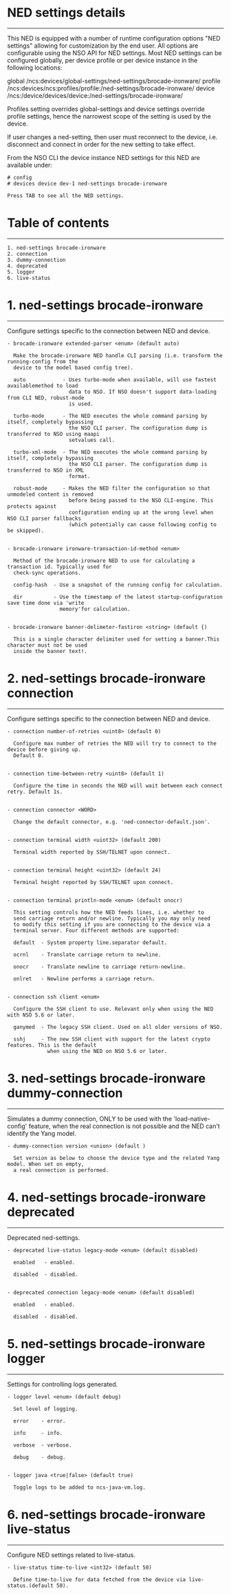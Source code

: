# NED settings details
----------------------

  This NED is equipped with a number of runtime configuration options "NED settings" allowing for
  customization by the end user. All options are configurable using the NSO API for NED settings.
  Most NED settings can be configured globally, per device profile or per device instance in the
  following locations:

  global
    /ncs:devices/global-settings/ned-settings/brocade-ironware/
  profile
    /ncs:devices/ncs:profiles/profile:<name>/ned-settings/brocade-ironware/
  device
    /ncs:/device/devices/device:<name>/ned-settings/brocade-ironware/

  Profiles setting overrides global-settings and device settings override profile settings,
  hence the narrowest scope of the setting is used by the device.

  If user changes a ned-setting, then user must reconnect to the device, i.e.
  disconnect and connect in order for the new setting to take effect.

  From the NSO CLI the device instance NED settings for this NED are available under:

   ```
   # config
   # devices device dev-1 ned-settings brocade-ironware

   Press TAB to see all the NED settings.

   ```


# Table of contents
-------------------

  ```
  1. ned-settings brocade-ironware
  2. connection
  3. dummy-connection
  4. deprecated
  5. logger
  6. live-status
  ```


# 1. ned-settings brocade-ironware
----------------------------------

  Configure settings specific to the connection between NED and device.


    - brocade-ironware extended-parser <enum> (default auto)

      Make the brocade-ironware NED handle CLI parsing (i.e. transform the running-config from the
      device to the model based config tree).

      auto            - Uses turbo-mode when available, will use fastest availablemethod to load
                        data to NSO. If NSO doesn't support data-loading from CLI NED, robust-mode
                        is used.

      turbo-mode      - The NED executes the whole command parsing by itself, completely bypassing
                        the NSO CLI parser. The configuration dump is transferred to NSO using maapi
                        setvalues call.

      turbo-xml-mode  - The NED executes the whole command parsing by itself, completely bypassing
                        the NSO CLI parser. The configuration dump is transferred to NSO in XML
                        format.

      robust-mode     - Makes the NED filter the configuration so that unmodeled content is removed
                        before being passed to the NSO CLI-engine. This protects against
                        configuration ending up at the wrong level when NSO CLI parser fallbacks
                        (which potentially can cause following config to be skipped).


    - brocade-ironware ironware-transaction-id-method <enum>

      Method of the brocade-ironware NED to use for calculating a transaction id. Typically used for
      check-sync operations.

      config-hash  - Use a snapshot of the running config for calculation.

      dir          - Use the timestamp of the latest startup-configuration save time done via 'write
                     memory'for calculation.


    - brocade-ironware banner-delimeter-fastiron <string> (default {)

      This is a single character delimiter used for setting a banner.This character must not be used
      inside the banner text!.


# 2. ned-settings brocade-ironware connection
---------------------------------------------

  Configure settings specific to the connection between NED and device.


    - connection number-of-retries <uint8> (default 0)

      Configure max number of retries the NED will try to connect to the device before giving up.
      Default 0.


    - connection time-between-retry <uint8> (default 1)

      Configure the time in seconds the NED will wait between each connect retry. Default 1s.


    - connection connector <WORD>

      Change the default connector, e.g. 'ned-connector-default.json'.


    - connection terminal width <uint32> (default 200)

      Terminal width reported by SSH/TELNET upon connect.


    - connection terminal height <uint32> (default 24)

      Terminal height reported by SSH/TELNET upon connect.


    - connection terminal println-mode <enum> (default onocr)

      This setting controls how the NED feeds lines, i.e. whether to
      send carriage return and/or newline. Typically you may only need
      to modify this setting if you are connecting to the device via a
      terminal server. Four different methods are supported:

      default  - System property line.separator default.

      ocrnl    - Translate carriage return to newline.

      onocr    - Translate newline to carriage return-newline.

      onlret   - Newline performs a carriage return.


    - connection ssh client <enum>

      Configure the SSH client to use. Relevant only when using the NED with NSO 5.6 or later.

      ganymed  - The legacy SSH client. Used on all older versions of NSO.

      sshj     - The new SSH client with support for the latest crypto features. This is the default
                 when using the NED on NSO 5.6 or later.


# 3. ned-settings brocade-ironware dummy-connection
---------------------------------------------------

  Simulates a dummy connection, ONLY to be used with the 'load-native-config' feature, when the real
  connection is not possible and the NED can't identify the Yang model.


    - dummy-connection version <union> (default )

      Set version as below to choose the device type and the related Yang model. When set on empty,
      a real connection is performed.


# 4. ned-settings brocade-ironware deprecated
---------------------------------------------

  Deprecated ned-settings.


    - deprecated live-status legacy-mode <enum> (default disabled)

      enabled   - enabled.

      disabled  - disabled.


    - deprecated connection legacy-mode <enum> (default disabled)

      enabled   - enabled.

      disabled  - disabled.


# 5. ned-settings brocade-ironware logger
-----------------------------------------

  Settings for controlling logs generated.


    - logger level <enum> (default debug)

      Set level of logging.

      error    - error.

      info     - info.

      verbose  - verbose.

      debug    - debug.


    - logger java <true|false> (default true)

      Toggle logs to be added to ncs-java-vm.log.


# 6. ned-settings brocade-ironware live-status
----------------------------------------------

  Configure NED settings related to live-status.


    - live-status time-to-live <int32> (default 50)

      Define time-to-live for data fetched from the device via live-status.(default 50).


